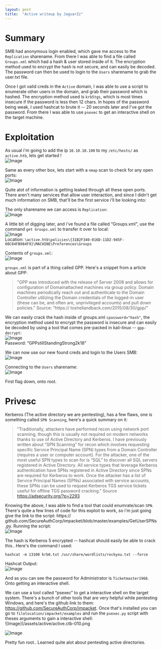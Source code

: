 ```yaml
---
layout: post
title:  "Active writeup by JaguarZz"
---
```


# Summary
SMB had anonymous login enabled, which gave me access to the `Replication`
sharename. From there I was able to find a file called `Groups.xml` which had a hash & user
stored inside of it. The encryption method used to encrypt the hash is not secure, and can
easily be decoded. The password can then be used to login to the `Users` sharename to
grab the user.txt file. 

Once I got valid creds in the `Active` domain, I was able to use a script to
enumerate other users in the domain, and grab their password which is hashed. The
encryption method used is `krb5tgs`, which is most times insecure if the password is less then 12 chars.
In hopes of the password being weak, I used hashcat to brute it -- 20 seconds later and I've
got the password. From there I was able to use `psexec` to get an interactive shell on the
target machine.

# Exploitation
As usual i'm going to add the ip `10.10.10.100` to my `/etc/hosts/` as `active.htb`, lets get
started !  
![Image](/assets/active/active.ctb-000.png)

Same as every other box, lets start with a `nmap` scan to check for any open ports:  
![Image](/assets/active/active.ctb-001.png)

Quite alot of information is getting leaked through all these open ports. There aren't many
services that allow user interaction, and since I didn't get much information on SMB, that'll be
the first service i'll be looking into:

The only sharename we can access is `Replication`:  
![Image](/assets/active/active.ctb-002.png)

A little bit of digging later, and i've found a file called “Groups.xml", use the command `get
Groups.xml` to transfer it over to local:  
![Image](/assets/active/active.ctb-003.png)  
Location:
`\active.htb\policies\{31B2F340-016D-11D2-945F-00C04FB984F9}\MACHINE\Preferences\Groups`

Contents of `groups.xml`:  
![Image](/assets/active/active.ctb-004.png)

`groups.xml` is part of a thing called GPP. Here's a snippet from a article about GPP:
>"GPP was introduced with the release of Server 2008 and allows for configuration of Domainattached machines via group policy. Domain machines periodically reach out and
authenticate to the Domain Controller utilizing the Domain credentials of the logged-in user
(these can be, and often are, unprivileged accounts) and pull down policies." Source: “https://
toshellandback.com/2015/08/30/gpp/”

We can easily crack the hash inside of groups.xml `cpassword="hash"`, the encryption
method used to encrypt the password is insecure and can easily be decoded by using a tool
that comes pre-packed in kali-linux -- `gpp-decrypt`:  
![Image](/assets/active/active.ctb-005.png)  
Password: “GPPstillStandingStrong2k18”

We can now use our new found creds and login to the Users SMB:  
![Image](/assets/active/active.ctb-006.png)

Connecting to the `Users` sharename:  
![Image](/assets/active/active.ctb-007.png)

First flag down, onto root.

# Privesc
Kerberos (The active directory we are pentesting), has a few flaws, one is something called
`SPN Scanning`, here's a quick summary on it:
>"Traditionally, attackers have performed recon using network port scanning, though this is
usually not required on modern networks thanks to use of Active Directory and Kerberos. I
have previously written about “SPN Scanning” for recon which involves requesting specific
Service Principal Name (SPN) types from a Domain Controller (requires a user or computer
account). For the attacker, one of the most useful SPN types to scan for is “SQL” to discover all SQL servers registered in Active Directory. All service types that leverage Kerberos
authentication have SPNs registered in Active Directory since SPNs are required for Kerberos
to work. Once the attacker has a list of Service Principal Names (SPNs) associated with service
accounts, these SPNs can be used to request Kerberos TGS service tickets useful for offline
TGS password cracking." Source https://adsecurity.org/?p=2293

Knowing the above, I was able to find a tool that could enumrate/scan `SPN`. There's quite a
few lines of code for this exploit to work, so i'm just going give the link to the script: https://
github.com/SecureAuthCorp/impacket/blob/master/examples/GetUserSPNs.py.
Running the script:  
![Image](/assets/active/active.ctb-008.png)

The hash is Kerberos 5 encrypted -- hashcat should easily be able to crack this.. Here's the
command I used:
```
hashcat -m 13100 krb6.txt /usr/share/wordlists/rockyou.txt --force
```
Hashcat Output:  
![Image](/assets/active/active.ctb-009.png)

And as you can see the password for Administrator is `Ticketmaster1968`. Onto getting an
interactive shell.

We can use a tool called “psexec” to get a interactive shell on the target system. There's a
bunch of other tools that are very helpful while pentesting Windows, and here's the github link
to them: https://github.com/SecureAuthCorp/impacket. Once that's installed you can go to
`filelocation/impacket/examples` and run the `psexec.py` script with theses arguments to
gain a interactive shell:  
![Image](/assets/active/active.ctb-010.png  

![Image](/assets/active/active.ctb-011.png)

Pretty fun root.. Learned quite alot about pentesting active directories.
